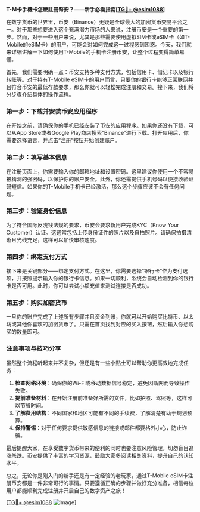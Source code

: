**T-M卡手機卡怎麽註冊幣安？——新手必看指南[[TG💪+ @esim1088](https://t.me/s/esim1088)]**

在数字货币的世界里，币安（Binance）无疑是全球最大的加密货币交易平台之一。对于那些想要进入这个充满潜力市场的人来说，注册币安是一个重要的第一步。然而，对于一些用户来说，尤其是那些需要使用虚拟SIM卡或eSIM卡（如T-Mobile的eSIM卡）的用户，可能会对如何完成这一过程感到困惑。今天，我们就来详细讲解一下如何使用T-Mobile的手机卡注册币安，让整个过程变得简单易懂。

首先，我们需要明确一点：币安支持多种支付方式，包括信用卡、借记卡以及银行转账等。对于持有T-Mobile eSIM卡的用户而言，只要你的银行卡能够正常联网并且符合币安的最低存款要求，那么你就可以轻松完成注册和交易。接下来，我们将分步骤介绍具体的操作流程。

### 第一步：下载并安装币安应用程序

在开始之前，请确保你的手机已经安装了币安的应用程序。如果你还没有下载，可以从App Store或者Google Play商店搜索“Binance”进行下载。打开应用后，你需要选择语言，并点击“注册”按钮开始创建账户。

### 第二步：填写基本信息

在注册页面上，你需要输入你的邮箱地址和设置密码。这里建议你使用一个不容易被猜测的强密码，以保护你的账户安全。此外，你还需提供手机号码以便接收验证码短信。如果你的T-Mobile手机卡已经激活，那么这个步骤应该不会有任何问题。

### 第三步：验证身份信息

为了符合国际反洗钱法规的要求，币安会要求新用户完成KYC（Know Your Customer）认证。这通常包括上传身份证件的照片以及自拍照片。请确保拍摄清晰且光线充足，这样可以加快审核速度。

### 第四步：绑定支付方式

接下来是关键部分——绑定支付方式。在这里，你需要选择“银行卡”作为支付选项，并按照提示输入你的银行卡信息。如果一切顺利，系统会自动检测到你的银行卡是否可用。此时，你可以尝试小额充值来测试连接是否成功。

### 第五步：购买加密货币

一旦你的账户完成了上述所有步骤并且资金到账，你就可以开始购买比特币、以太坊或其他你喜欢的加密货币了。只需在首页找到对应的买入按钮，然后输入你想购买的数量即可。

### 注意事项与技巧分享

虽然整个流程听起来并不复杂，但还是有一些小贴士可以帮助你更高效地完成任务：

1. **检查网络环境**：确保你的Wi-Fi或移动数据信号稳定，避免因断网而导致操作失败。
2. **提前准备材料**：在开始注册前准备好所需的文件，比如护照、驾照等，这样可以节省时间。
3. **了解费用结构**：不同国家和地区可能有不同的手续费，了解清楚有助于规划预算。
4. **保持警惕**：对于任何要求提供敏感信息的链接或邮件都要格外小心，防止诈骗。

最后提醒大家，在享受数字货币带来的便利的同时也要注意风险管理，切勿盲目追涨杀跌。币安提供了丰富的学习资源，鼓励大家多阅读相关资料，提升自己的认知水平。

总之，无论你是刚入门的新手还是有一定经验的老玩家，通过T-Mobile eSIM卡注册币安都是一件非常可行的事情。只要遵循正确的步骤并做好充分准备，相信每位用户都能顺利完成注册并开启自己的数字资产之旅！

[[TG💪+ @esim1088](https://t.me/s/esim1088) ![Image](https://i.postimg.cc/4NQfJmqS/Snipaste-2025-05-13-00-14-12.png)]
